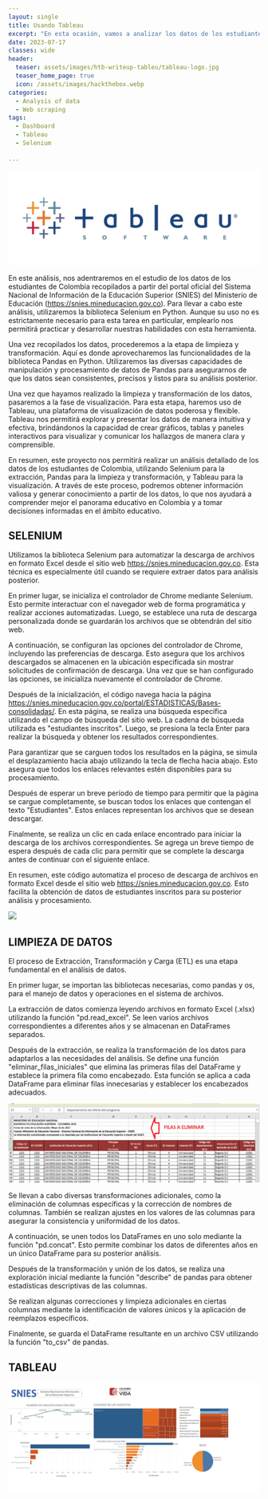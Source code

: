 ```yaml
---
layout: single
title: Usando Tableau
excerpt: "En esta ocasión, vamos a analizar los datos de los estudiantes de Colombia obtenidos del portal https://snies.mineducacion.gov.co. Utilizaremos Selenium, aunque su uso no es estrictamente necesario, nos servirá como ejercicio. La limpieza de los datos la realizaremos con la ayuda de Pandas y la visualización la llevaremos a cabo utilizando Tableau."
date: 2023-07-17
classes: wide
header:
  teaser: assets/images/htb-writeup-tableu/tableau-logo.jpg
  teaser_home_page: true
  icon: /assets/images/hackthebox.webp
categories:
  - Analysis of data
  - Web scraping
tags:  
  - Dashboard
  - Tableau
  - Selenium

---
```


![](/assets/images/htb-writeup-tableu/ta.jpg)


En este análisis, nos adentraremos en el estudio de los datos de los estudiantes de Colombia recopilados a partir del portal oficial del Sistema Nacional de Información de la Educación Superior (SNIES) del Ministerio de Educación (https://snies.mineducacion.gov.co). Para llevar a cabo este análisis, utilizaremos la biblioteca Selenium en Python. Aunque su uso no es estrictamente necesario para esta tarea en particular, emplearlo nos permitirá practicar y desarrollar nuestras habilidades con esta herramienta.

Una vez recopilados los datos, procederemos a la etapa de limpieza y transformación. Aquí es donde aprovecharemos las funcionalidades de la biblioteca Pandas en Python. Utilizaremos las diversas capacidades de manipulación y procesamiento de datos de Pandas para asegurarnos de que los datos sean consistentes, precisos y listos para su análisis posterior.

Una vez que hayamos realizado la limpieza y transformación de los datos, pasaremos a la fase de visualización. Para esta etapa, haremos uso de Tableau, una plataforma de visualización de datos poderosa y flexible. Tableau nos permitirá explorar y presentar los datos de manera intuitiva y efectiva, brindándonos la capacidad de crear gráficos, tablas y paneles interactivos para visualizar y comunicar los hallazgos de manera clara y comprensible.

En resumen, este proyecto nos permitirá realizar un análisis detallado de los datos de los estudiantes de Colombia, utilizando Selenium para la extracción, Pandas para la limpieza y transformación, y Tableau para la visualización. A través de este proceso, podremos obtener información valiosa y generar conocimiento a partir de los datos, lo que nos ayudará a comprender mejor el panorama educativo en Colombia y a tomar decisiones informadas en el ámbito educativo.

## __SELENIUM__

Utilizamos la biblioteca Selenium para automatizar la descarga de archivos en formato Excel desde el sitio web https://snies.mineducacion.gov.co. Esta técnica es especialmente útil cuando se requiere extraer datos para análisis posterior.

En primer lugar, se inicializa el controlador de Chrome mediante Selenium. Esto permite interactuar con el navegador web de forma programática y realizar acciones automatizadas. Luego, se establece una ruta de descarga personalizada donde se guardarán los archivos que se obtendrán del sitio web.

A continuación, se configuran las opciones del controlador de Chrome, incluyendo las preferencias de descarga. Esto asegura que los archivos descargados se almacenen en la ubicación especificada sin mostrar solicitudes de confirmación de descarga. Una vez que se han configurado las opciones, se inicializa nuevamente el controlador de Chrome.

Después de la inicialización, el código navega hacia la página https://snies.mineducacion.gov.co/portal/ESTADISTICAS/Bases-consolidadas/. En esta página, se realiza una búsqueda específica utilizando el campo de búsqueda del sitio web. La cadena de búsqueda utilizada es "estudiantes inscritos". Luego, se presiona la tecla Enter para realizar la búsqueda y obtener los resultados correspondientes.

Para garantizar que se carguen todos los resultados en la página, se simula el desplazamiento hacia abajo utilizando la tecla de flecha hacia abajo. Esto asegura que todos los enlaces relevantes estén disponibles para su procesamiento.

Después de esperar un breve período de tiempo para permitir que la página se cargue completamente, se buscan todos los enlaces que contengan el texto "Estudiantes". Estos enlaces representan los archivos que se desean descargar.

Finalmente, se realiza un clic en cada enlace encontrado para iniciar la descarga de los archivos correspondientes. Se agrega un breve tiempo de espera después de cada clic para permitir que se complete la descarga antes de continuar con el siguiente enlace.

En resumen, este código automatiza el proceso de descarga de archivos en formato Excel desde el sitio web https://snies.mineducacion.gov.co. Esto facilita la obtención de datos de estudiantes inscritos para su posterior análisis y procesamiento.

![](/assets/images/htb-writeup-tableu/sele.gif)

## __LIMPIEZA DE DATOS__

El proceso de Extracción, Transformación y Carga (ETL) es una etapa fundamental en el análisis de datos.

En primer lugar, se importan las bibliotecas necesarias, como pandas y os, para el manejo de datos y operaciones en el sistema de archivos.

La extracción de datos comienza leyendo archivos en formato Excel (.xlsx) utilizando la función "pd.read_excel". Se leen varios archivos correspondientes a diferentes años y se almacenan en DataFrames separados.

Después de la extracción, se realiza la transformación de los datos para adaptarlos a las necesidades del análisis. Se define una función "eliminar_filas_iniciales" que elimina las primeras filas del DataFrame y establece la primera fila como encabezado. Esta función se aplica a cada DataFrame para eliminar filas innecesarias y establecer los encabezados adecuados.

![](/assets/images/htb-writeup-tableu/elim.png)

Se llevan a cabo diversas transformaciones adicionales, como la eliminación de columnas específicas y la corrección de nombres de columnas. También se realizan ajustes en los valores de las columnas para asegurar la consistencia y uniformidad de los datos.

A continuación, se unen todos los DataFrames en uno solo mediante la función "pd.concat". Esto permite combinar los datos de diferentes años en un único DataFrame para su posterior análisis.

Después de la transformación y unión de los datos, se realiza una exploración inicial mediante la función "describe" de pandas para obtener estadísticas descriptivas de las columnas.

Se realizan algunas correcciones y limpieza adicionales en ciertas columnas mediante la identificación de valores únicos y la aplicación de reemplazos específicos.

Finalmente, se guarda el DataFrame resultante en un archivo CSV utilizando la función "to_csv" de pandas.

## __TABLEAU__


[![Logo de OpenAI](/assets/images/htb-writeup-tableu/Dash.png)](https://public.tableau.com/app/profile/david.sosa/viz/cole_col/Dashboard2)
